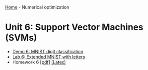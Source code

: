 [Home](../sequence.md) - Numerical optimization

# Unit 6:  Support Vector Machines (SVMs)

* [Demo 6:  MNIST digit classification](./demo06_mnist_svm.ipynb)
* [Lab 6: Extended MNIST with letters](./lab06_emnist_partial.ipynb)
* Homework 6 [[pdf]](./hw/hw06_svm.pdf) [[Latex]](./hw/hw06_svm.tex) 


